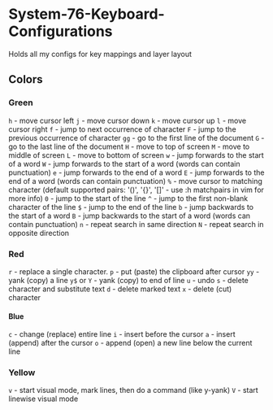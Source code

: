 # System-76-Keyboard-Configurations

Holds all my configs for key mappings and layer layout

## Colors

### Green

`h`  - move cursor left
`j`  - move cursor down
`k`  - move cursor up
`l`  - move cursor right
`f`  - jump to next occurrence of character
`F`  - jump to the previous occurrence of character
`gg` - go to the first line of the document
`G`  - go to the last line of the document
`H`  - move to top of screen
`M`  - move to middle of screen
`L`  - move to bottom of screen
`w`  - jump forwards to the start of a word
`W`  - jump forwards to the start of a word (words can contain punctuation)
`e`  - jump forwards to the end of a word
`E`  - jump forwards to the end of a word (words can contain punctuation)
`%`  - move cursor to matching character (default supported pairs: '()', '{}', '[]' - use :h matchpairs in vim for more info)
`0`  - jump to the start of the line
`^`  - jump to the first non-blank character of the line
`$`  - jump to the end of the line
`b`  - jump backwards to the start of a word
`B`  - jump backwards to the start of a word (words can contain punctuation)
`n`  - repeat search in same direction
`N`  - repeat search in opposite direction

### Red

`r`         - replace a single character.
`p`         - put (paste) the clipboard after cursor
`yy`        - yank (copy) a line
`y$` or `Y` - yank (copy) to end of line
`u`         - undo
`s`         - delete character and substitute text
`d`         - delete marked text
`x`         - delete (cut) character

#### Blue

`c`         - change (replace) entire line
`i`          - insert before the cursor
`a`          - insert (append) after the cursor
`o`          - append (open) a new line below the current line

### Yellow

`v` - start visual mode, mark lines, then do a command (like y-yank)
`V` - start linewise visual mode

